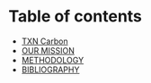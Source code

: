 # Table of contents

* [TXN Carbon](README.md)
* [OUR MISSION](our-mission.md)
* [METHODOLOGY](methodology.md)
* [BIBLIOGRAPHY](bibliography.md)
